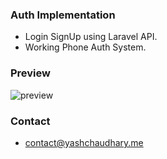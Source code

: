 ### Auth Implementation

- Login SignUp using Laravel API.
- Working Phone Auth System.


### Preview

<img src='http://photoland.io/images/MqgjW.gif' alt='preview' >

### Contact
- contact@yashchaudhary.me

